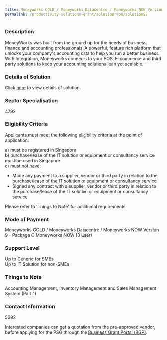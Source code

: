 ```yaml
---
title: Moneyworks GOLD / Moneyworks Datacentre / Moneyworks NOW Version 9 - Package C Moneyworks NOW (3 User)
permalink: /productivity-solutions-grant/solutionrepo/solution97
---
```


### Description

MoneyWorks was built from the ground up for the needs of business, finance and accounting professionals. A powerful, feature rich platform that unlocks your company's accounting data to help you run a better business. With Integration, Moneyworks connects to your POS, E-commerce and third party solutions to keep your accounting solutions lean yet scalable.

### Details of Solution

Click <a href='Advanced Micro Control Pte Ltd' target='_blank' rel='noopener'>here</a> to view details of solution.

### Sector Specialisation

 4792 

### Eligibility Criteria

Applicants must meet the following eligibility criteria at the point of application:

a) must be registered in Singapore <br>
b) purchase/lease of the IT solution or equipment or consultancy service must be used in Singapore <br>
c) must not have:
- Made any payment to a supplier, vendor or third party in relation to the purchase/lease of the IT solution or equipment or consultancy service
- Signed any contract with a supplier, vendor or third party in relation to the purchase/lease of the IT solution or equipment or consultancy service

Please refer to 'Things to Note' for additional requirements.

### Mode of Payment
Moneyworks GOLD / Moneyworks Datacentre / Moneyworks NOW Version 9 - Package C Moneyworks NOW (3 User)

### Support Level
Up to Generic for SMEs <br>
Up to IT Solution for non-SMEs

### Things to Note
Accounting Management, Inventory Management and Sales Management System (Part 1)

### Contact Information
5692

Interested companies can get a quotation from the pre-approved vendor, before applying for the PSG through the <a target='_blank' rel='noopener' href='https://www.businessgrants.gov.sg/'>Business Grant Portal (BGP)</a>.
